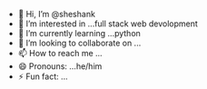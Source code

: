 - 👋 Hi, I’m @sheshank
- 👀 I’m interested in ...full stack web devolopment
- 🌱 I’m currently learning ...python
- 💞️ I’m looking to collaborate on ...
- 📫 How to reach me ...
- 😄 Pronouns: ...he/him
- ⚡ Fun fact: ...

<!---
sheshank25/sheshank25 is a ✨ special ✨ repository because its `README.md` (this file) appears on your GitHub profile.
You can click the Preview link to take a look at your changes.
--->
